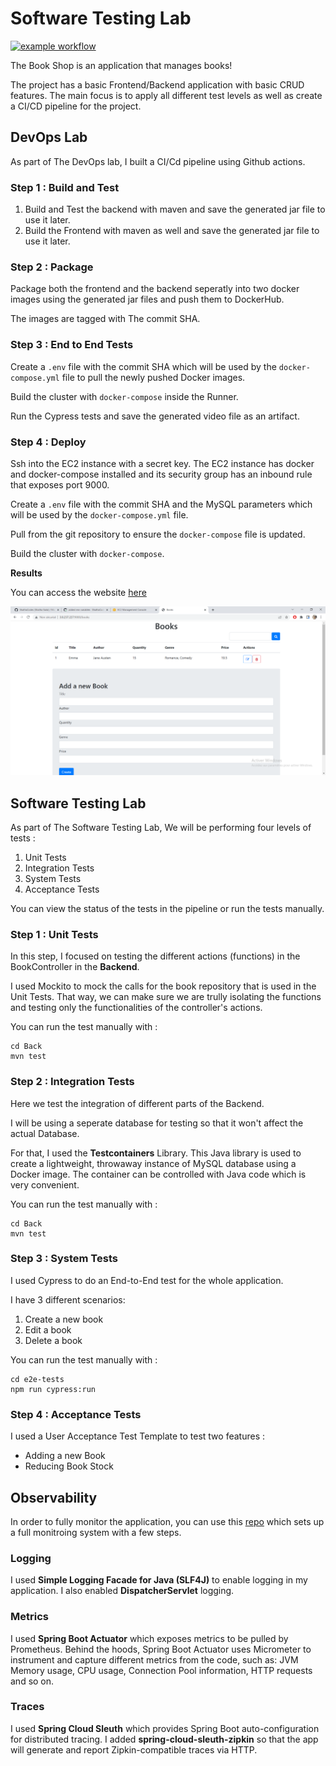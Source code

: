 # Software Testing Lab

[![example workflow](https://github.com/ShathaCodes/SoftwareTestingLab/actions/workflows/maven.yml/badge.svg)](https://github.com/ShathaCodes/SoftwareTestingLab/actions/workflows/maven.yml)

The Book Shop is an application that manages books!

The project has a basic Frontend/Backend application with basic CRUD features. The main focus is to apply all different test levels as well as create a CI/CD pipeline for the project.

## DevOps Lab

As part of The DevOps lab, I built a CI/Cd pipeline using Github actions.

### Step 1 : Build and Test

1.  Build and Test the backend with maven and save the generated jar file to use it later.
2.  Build the Frontend with maven as well and save the generated jar file to use it later.

### Step 2 : Package

Package both the frontend and the backend seperatly into two docker images using the generated jar files and push them to DockerHub.

The images are tagged with The commit SHA. 

### Step 3 : End to End Tests

Create a ``.env`` file with the commit SHA which will be used by the ``docker-compose.yml`` file to pull the newly pushed Docker images.

Build the cluster with ``docker-compose`` inside the Runner.

Run the Cypress tests and save the generated video file as an artifact.

### Step 4 : Deploy

Ssh into the EC2 instance with a secret key. The EC2 instance has docker and docker-compose installed and its security group has an inbound rule that exposes port 9000. 

Create a ``.env`` file with the commit SHA and the MySQL parameters which will be used by the ``docker-compose.yml`` file.

Pull from the git repository to ensure the ``docker-compose`` file is updated.

Build the cluster with ``docker-compose``.

**Results**

You can access the website [here](http://3.8.237.227:9000/books)

![exec](https://raw.githubusercontent.com/ShathaCodes/SoftwareTestingLab/main/results.PNG)

## Software Testing Lab

As part of The Software Testing Lab, We will be performing four levels of tests :

1. Unit Tests
2. Integration Tests
3. System Tests
4. Acceptance Tests

You can view the status of the tests in the pipeline or run the tests manually.

### Step 1 : Unit Tests

In this step, I focused on testing the different actions (functions) in the BookController in the **Backend**.

I used Mockito to mock the calls for the book repository that is used in the Unit Tests. That way, we can make sure we are trully isolating the functions and testing only the functionalities of the controller's actions.

You can run the test manually with :
```
cd Back
mvn test
```

### Step 2 : Integration Tests

Here we test the integration of different parts of the Backend.

I will be using a seperate database for testing so that it won't affect the actual Database. 

For that, I used the **Testcontainers** Library. This Java library is used to create a lightweight, throwaway instance of MySQL database using a Docker image. The container can be controlled with Java code which is very convenient.

You can run the test manually with :
```
cd Back
mvn test
```

### Step 3 : System Tests

I used Cypress to do an End-to-End test for the whole application.

I have 3 different scenarios:

1.  Create a new book
2.  Edit a book
3.  Delete a book

You can run the test manually with :
```
cd e2e-tests
npm run cypress:run
```

### Step 4 : Acceptance Tests

I used a User Acceptance Test Template to test two features : 

- Adding a new Book
- Reducing Book Stock

## Observability

In order to fully monitor the application, you can use this [repo](https://github.com/ShathaCodes/observability-helm-charts) which sets up a full monitroing system with a few steps.

### Logging
I used **Simple Logging Facade for Java (SLF4J)** to enable logging in my application. I also enabled **DispatcherServlet** logging.

### Metrics
I used **Spring Boot Actuator** which exposes metrics to be pulled by Prometheus. 
Behind the hoods, Spring Boot Actuator uses Micrometer to instrument and capture different metrics from the code, such as: JVM Memory usage, CPU usage, Connection Pool information, HTTP requests and so on.

### Traces
I used **Spring Cloud Sleuth** which provides Spring Boot auto-configuration for distributed tracing.
I added **spring-cloud-sleuth-zipkin** so that the app will generate and report Zipkin-compatible traces via HTTP. 

